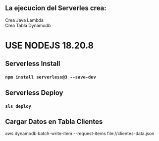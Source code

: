 
## La ejecucion del Serverles crea:
Crea Java Lambda  
Crea Tabla Dynamodb  

# USE NODEJS 18.20.8

## Serverless Install
### `npm install serverless@3 --save-dev`

## Serverless Deploy

### `sls deploy`

## Cargar Datos en Tabla Clientes
aws dynamodb batch-write-item --request-items file://clientes-data.json  

